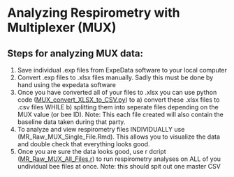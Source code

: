 # Analyzing Respirometry with Multiplexer (MUX)
## Steps for analyzing MUX data:
1. Save individual .exp files from ExpeData software to your local computer
2. Convert .exp files to .xlsx files manually. Sadly this must be done by hand using the expedata software
3. Once you have converted all of your files to .xlsx you can use python code ([MUX_convert_XLSX_to_CSV.py]([url](https://github.com/NaugLab/Respirometry_MUX/blob/main/MUX_convert_XLSX_to_CSV.py))) to a) convert these .xlsx files to .csv files WHILE b) splitting them into seperate files depending on the MUX value (or bee ID). Note: This each file created will also contain the baseline data taken during that party. 
4. To analyze and view respirometry files INDIVIDUALLY use (MR_Raw_MUX_Single_File.Rmd). This allows you to visualize the data and double check that everything looks good. 
5. Once you are sure the data looks good, use r dcript ([MR_Raw_MUX_All_Files.r]([url](https://github.com/NaugLab/Respirometry_MUX/blob/main/MR_Raw_MUX_All_Files.r))) to run respirometry analyses on ALL of you undividual bee files at once. Note: this should spit out one master CSV
